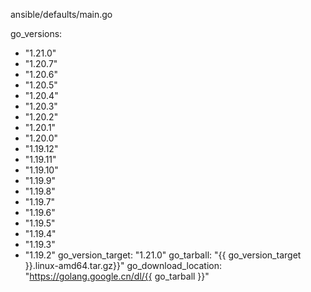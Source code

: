 ansible/defaults/main.go 

go_versions:
 - "1.21.0"
 - "1.20.7"
 - "1.20.6"
 - "1.20.5"
 - "1.20.4"
 - "1.20.3"
 - "1.20.2"
 - "1.20.1"
 - "1.20.0"
 - "1.19.12"
 - "1.19.11"
 - "1.19.10"
 - "1.19.9"
 - "1.19.8"
 - "1.19.7"
 - "1.19.6"
 - "1.19.5"
 - "1.19.4"
 - "1.19.3"
 - "1.19.2" 
go_version_target: "1.21.0" 
go_tarball: "{{ go_version_target }}.linux-amd64.tar.gz}}" 
go_download_location: "https://golang.google.cn/dl/{{ go_tarball }}"
